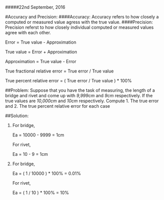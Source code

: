 #####22nd September, 2016

#Accuracy and Precision:
####Accuracy: Accuracy refers to how closely a computed or measured value agress with the true value.
####Precision: Precision referst to how closely individual computed or measured values agree with each other.


Error = True value - Approximation

True value = Error + Approximation

Approximation = True value - Error

True fractional relative error = True error / True value

True percent relative error = ( True error / True value ) * 100%

##Problem: Suppose that you have the task of measuring, the length of a bridge and rivet and come up with *9,999cm* and *9cm* respectively. If the true values are *10,000cm* and *10cm* respectively. Compute 1. The true error and 2. The true percent relative error for each case

##Solution:
  1. For bridge,
  
      Ea = 10000 - 9999 = 1cm
      
     For rivet,
     
      Ea = 10 - 9 = 1cm
      
  2. For bridge,
  
      Ea = ( 1 / 10000 ) * 100% = 0.01%
      
     For rivet,
     
      Ea = ( 1 / 10 ) * 100% = 10%
      
